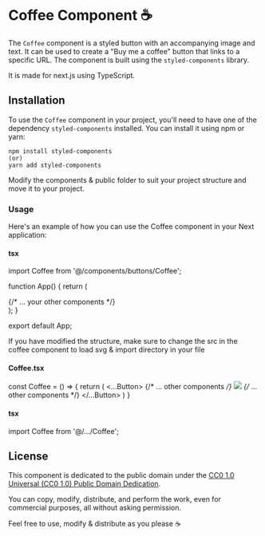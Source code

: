 # Coffee Component ☕

The `Coffee` component is a styled button with an accompanying image and text. It can be used to create a "Buy me a coffee" button that links to a specific URL. The component is built using the `styled-components` library.

It is made for next.js using TypeScript.

## Installation

To use the `Coffee` component in your project, you'll need to have one of the dependency `styled-components` installed. You can install it using npm or yarn:

```
npm install styled-components
(or)
yarn add styled-components
```

Modify the components & public folder to suit your project structure and move it to your project.


### Usage

Here's an example of how you can use the Coffee component in your Next application:

#### tsx

import Coffee from '@/components/buttons/Coffee';

function App() {
  return (
    <div>
      {/* ... your other components */}
      <Coffee />
    </div>
  );
}


export default App;

If you have modified the structure, make sure to change the src in the coffee component to load svg & import directory in your file

#### Coffee.tsx

const Coffee = () => {
  return (
    <...Button>
      {/* ... other components */}
      <Img src=".../coffee.svg"/>
      {/* ... other components */}
    </...Button>
  )
}

#### tsx

import Coffee from '@/.../Coffee';


## License

This component is dedicated to the public domain under the [CC0 1.0 Universal (CC0 1.0) Public Domain Dedication](https://creativecommons.org/publicdomain/zero/1.0/).

You can copy, modify, distribute, and perform the work, even for commercial purposes, all without asking permission.

Feel free to use, modify & distribute as you please ☕